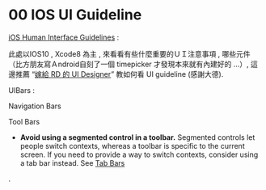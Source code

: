 # 00   IOS UI Guideline

[iOS Human Interface Guidelines](https://developer.apple.com/ios/human-interface-guidelines/overview/design-principles/) :

此處以IOS10 , Xcode8 為主 , 來看看有些什麼重要的ＵＩ注意事項 , 哪些元件 （比方朋友寫Ａndroid自刻了一個 timepicker 才發現本來就有內建好的 ...）, 這邊推薦 “[嫁給 RD 的 UI Designer](https://blog.akanelee.me/)” 教如何看 UI guideline \(感謝大德\).



UIBars :

Navigation Bars

Tool Bars

* **Avoid using a segmented control in a toolbar.**
  Segmented controls let people switch contexts, whereas a toolbar is specific to the current screen. If you need to provide a way to switch contexts, consider using a tab bar instead. See
  [Tab Bars](https://developer.apple.com/ios/human-interface-guidelines/ui-bars/tab-bars/)

.

